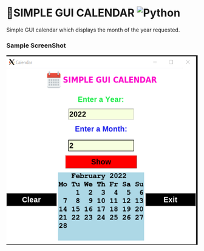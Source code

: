 # 📅SIMPLE GUI CALENDAR ![Python](https://img.shields.io/badge/python-3670A0?style=for-the-badge&logo=python&logoColor=ffdd54)

Simple GUI calendar which displays the month of the year requested. 

### Sample ScreenShot
[<img src="screenshot.png" width="600" height="500"/>](screenshot.png)